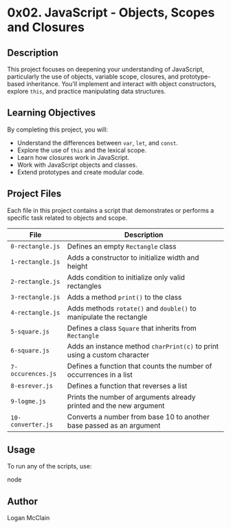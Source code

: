 # 0x02. JavaScript - Objects, Scopes and Closures

## Description
This project focuses on deepening your understanding of JavaScript, particularly the use of objects, variable scope, closures, and prototype-based inheritance. You'll implement and interact with object constructors, explore `this`, and practice manipulating data structures.

## Learning Objectives
By completing this project, you will:
- Understand the differences between `var`, `let`, and `const`.
- Explore the use of `this` and the lexical scope.
- Learn how closures work in JavaScript.
- Work with JavaScript objects and classes.
- Extend prototypes and create modular code.

## Project Files
Each file in this project contains a script that demonstrates or performs a specific task related to objects and scope.

| File | Description |
|------|-------------|
| `0-rectangle.js` | Defines an empty `Rectangle` class |
| `1-rectangle.js` | Adds a constructor to initialize width and height |
| `2-rectangle.js` | Adds condition to initialize only valid rectangles |
| `3-rectangle.js` | Adds a method `print()` to the class |
| `4-rectangle.js` | Adds methods `rotate()` and `double()` to manipulate the rectangle |
| `5-square.js` | Defines a class `Square` that inherits from `Rectangle` |
| `6-square.js` | Adds an instance method `charPrint(c)` to print using a custom character |
| `7-occurences.js` | Defines a function that counts the number of occurrences in a list |
| `8-esrever.js` | Defines a function that reverses a list |
| `9-logme.js` | Prints the number of arguments already printed and the new argument |
| `10-converter.js` | Converts a number from base 10 to another base passed as an argument |

## Usage
To run any of the scripts, use:

node <filename>

## Author
Logan McClain
